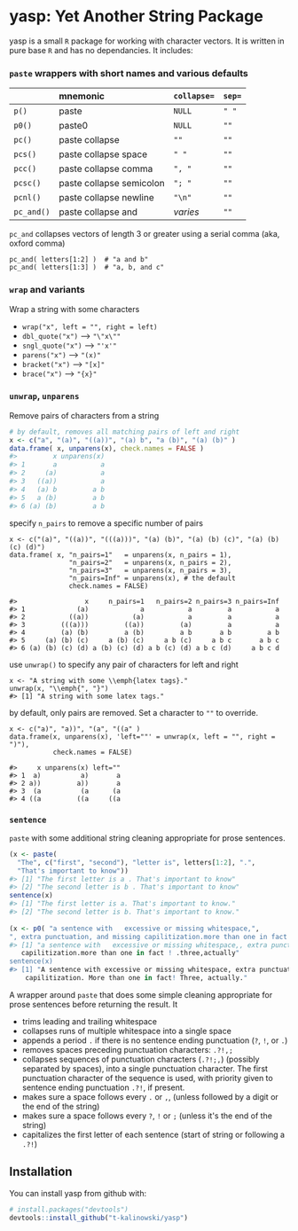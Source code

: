 # yasp: Yet Another String Package

yasp is a small `R` package for working with character vectors. It is written
in pure base `R` and has no dependancies. It includes:

### `paste` wrappers with short names and various defaults

|             | mnemonic                 | `collapse=`| `sep=` |
| :---------- | :----------------------- | :--------- | :----- |
| `p()`       | paste                    | `NULL`     | `" "`  |
| `p0()`      | paste0                   | `NULL`     | `""`   |
| `pc()`      | paste collapse           | `""`       | `""`   |
| `pcs()`     | paste collapse space     | `" "`      | `""`   |
| `pcc()`     | paste collapse comma     | `", "`     | `""`   |
| `pcsc()`    | paste collapse semicolon | `"; "`     | `""`   |
| `pcnl()`    | paste collapse newline   | `"\n"`     | `""`   |
| `pc_and()`  | paste collapse and	     | _varies_   | `""`   |

`pc_and` collapses vectors of length 3 or greater using a serial comma (aka, oxford comma)
```
pc_and( letters[1:2] )  # "a and b"
pc_and( letters[1:3] )  # "a, b, and c"
```

### `wrap` and variants
Wrap a string with some characters

* `wrap("x", left = "", right = left)`
* `dbl_quote("x")`  -->  `"\"x\""`
* `sngl_quote("x")` --> `"'x'"`
* `parens("x")`     -->     `"(x)"` 
* `bracket("x")`    -->    `"[x]"`
* `brace("x")`      -->    `"{x}"`


### `unwrap`, `unparens`
Remove pairs of characters from a string
``` r
# by default, removes all matching pairs of left and right
x <- c("a", "(a)", "((a))", "(a) b", "a (b)", "(a) (b)" )
data.frame( x, unparens(x), check.names = FALSE )
#>         x unparens(x)
#> 1       a           a
#> 2     (a)           a
#> 3   ((a))           a
#> 4   (a) b         a b
#> 5   a (b)         a b
#> 6 (a) (b)         a b
```
specify `n_pairs` to remove a specific number of pairs
```
x <- c("(a)", "((a))", "(((a)))", "(a) (b)", "(a) (b) (c)", "(a) (b) (c) (d)")
data.frame( x, "n_pairs=1"   = unparens(x, n_pairs = 1),
               "n_pairs=2"   = unparens(x, n_pairs = 2),
               "n_pairs=3"   = unparens(x, n_pairs = 3),
               "n_pairs=Inf" = unparens(x), # the default 
               check.names = FALSE)
  
#>                 x     n_pairs=1   n_pairs=2 n_pairs=3 n_pairs=Inf
#> 1             (a)             a           a         a           a
#> 2           ((a))           (a)           a         a           a
#> 3         (((a)))         ((a))         (a)         a           a
#> 4         (a) (b)         a (b)         a b       a b         a b
#> 5     (a) (b) (c)     a (b) (c)     a b (c)     a b c       a b c
#> 6 (a) (b) (c) (d) a (b) (c) (d) a b (c) (d) a b c (d)     a b c d
```
use `unwrap()` to specify any pair of characters for left and right
```
x <- "A string with some \\emph{latex tags}."
unwrap(x, "\\emph{", "}")
#> [1] "A string with some latex tags."
```
by default, only pairs are removed. Set a character to `""` to override.
```
x <- c("a)", "a))", "(a", "((a" )
data.frame(x, unparens(x), 'left=""' = unwrap(x, left = "", right = ")"),
           check.names = FALSE)
  
#>     x unparens(x) left=""
#> 1  a)          a)       a
#> 2 a))         a))       a
#> 3  (a          (a      (a
#> 4 ((a         ((a     ((a
```

### `sentence`
`paste` with some additional string cleaning appropriate for prose sentences.
``` r
(x <- paste(
  "The", c("first", "second"), "letter is", letters[1:2], ".", 
  "That's important to know"))
#> [1] "The first letter is a . That's important to know" 
#> [2] "The second letter is b . That's important to know"
sentence(x)
#> [1] "The first letter is a. That's important to know." 
#> [2] "The second letter is b. That's important to know."
 
(x <- p0( "a sentence with   excessive or missing whitespace,",
", extra punctuation, and missing capilitization.more than one in fact ! .three,actually"))
#> [1] "a sentence with   excessive or missing whitespace,, extra punctuation, and missing 
   capilitization.more than one in fact ! .three,actually"
sentence(x)
#> [1] "A sentence with excessive or missing whitespace, extra punctuation, and missing 
    capilitization. More than one in fact! Three, actually."
```

A wrapper around `paste` that does some simple cleaning appropriate for
prose sentences before returning the result. It

   + trims leading and trailing whitespace
   + collapses runs of multiple whitespace into a single space
   + appends a period `.` if there is no sentence ending
         punctuation (`?`, `!`, or `.`)
   + removes spaces preceding punctuation characters: `.?!,;`
   + collapses sequences of punctuation characters (`.?!;,`) (possibly
         separated by spaces), into a single punctuation character. The first
         punctuation character of the sequence is used, with priority given to
         sentence ending punctuation `.?!`, if present.
   + makes sure a space follows every `.` or `,`, (unless
         followed by a digit or the end of the string)
   + makes sure a space follows every `?`, `!` or `;`
         (unless it's the end of the string)
   + capitalizes the first letter of each sentence (start of string or
         following a `.?!`)


## Installation

You can install yasp from github with:

``` r
# install.packages("devtools")
devtools::install_github("t-kalinowski/yasp")
```
